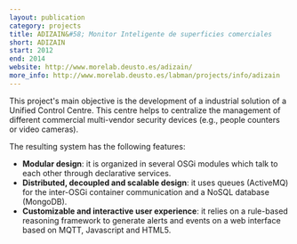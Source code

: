 ```yaml
--- 
layout: publication
category: projects
title: ADIZAIN&#58; Monitor Inteligente de superficies comerciales
short: ADIZAIN
start: 2012
end: 2014
website: http://www.morelab.deusto.es/adizain/
more_info: http://www.morelab.deusto.es/labman/projects/info/adizain
--- 
```


This project's main objective is the development of a industrial solution of a Unified Control Centre.
This centre helps to centralize the management of different commercial multi-vendor security devices (e.g., people counters or video cameras).

The resulting system has the following features:
 * __Modular design__: it is organized in several OSGi modules which talk to each other through declarative services.
 * __Distributed, decoupled and scalable design__: it uses queues  (ActiveMQ) for the inter-OSGi container communication and a NoSQL database (MongoDB).
 * __Customizable and interactive user experience__: it relies on a rule-based reasoning framework to generate alerts and events on a web interface based on MQTT, Javascript and HTML5.
